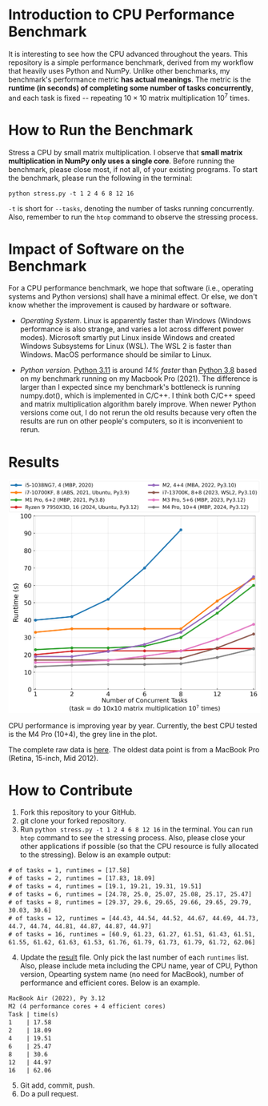 # Introduction to CPU Performance Benchmark
It is interesting to see how the CPU advanced throughout the years. This repository is a simple performance benchmark, derived from my workflow that heavily uses Python and NumPy. 
Unlike other benchmarks, my benchmark's performance metric **has actual meanings**. The metric is the **runtime (in seconds) of completing some number of tasks concurrently**, and each task is fixed -- repeating $10\times10$ matrix multiplication $10^7$ times.

# How to Run the Benchmark
Stress a CPU by small matrix multiplication. I observe that **small matrix multiplication in NumPy only uses a single core**. Before running the benchmark, please close most, if not all, of your existing programs. To start the benchmark, please run the following in the terminal:
```
python stress.py -t 1 2 4 6 8 12 16
```
`-t` is short for `--tasks`, denoting the number of tasks running concurrently. Also, remember to run the `htop` command to observe the stressing process.

# Impact of Software on the Benchmark
For a CPU performance benchmark, we hope that software (i.e., operating systems and Python versions) shall have a minimal effect. Or else, we don't know whether the improvement is caused by hardware or software.
- *Operating System*. Linux is apparently faster than Windows (Windows performance is also strange, and varies a lot across different power modes). 
Microsoft smartly put Linux inside Windows and created Windows Subsystems for Linux (WSL). 
The WSL 2 is faster than Windows. MacOS performance should be similar to Linux.

- *Python version*. [Python 3.11](https://github.com/caitaozhan/stress/blob/8a399b5a8d62d5beee7fbc3dcf75bed97d2c805b/results#L214) is around *14% faster* than [Python 3.8](https://github.com/caitaozhan/stress/blob/8a399b5a8d62d5beee7fbc3dcf75bed97d2c805b/results#L203) based on my benchmark running on my Macbook Pro (2021).
The difference is larger than I expected since my benchmark's bottleneck is running numpy.dot(), which is implemented in C/C++. I think both C/C++ speed and matrix multiplication algorithm barely improve. 
When newer Python versions come out, I do not rerun the old results because very often the results are run on other people's computers, so it is inconvenient to rerun. 

# Results

<p align="center">
  <picture>
   <img src="cpu_perf.png" width="700" class="center">
  </picture>
</p>

CPU performance is improving year by year. Currently, the best CPU tested is the M4 Pro (10+4), the grey line in the plot.

The complete raw data is [here](results). The oldest data point is from a MacBook Pro (Retina, 15-inch, Mid 2012).

# How to Contribute

1. Fork this repository to your GitHub.
2. git clone your forked repository.
3. Run `python stress.py -t 1 2 4 6 8 12 16` in the terminal. You can run `htop` command to see the stressing process. Also, please close your other applications if possible (so that the CPU resource is fully allocated to the stressing). Below is an example output:
```
# of tasks = 1, runtimes = [17.58]
# of tasks = 2, runtimes = [17.83, 18.09]
# of tasks = 4, runtimes = [19.1, 19.21, 19.31, 19.51]
# of tasks = 6, runtimes = [24.78, 25.0, 25.07, 25.08, 25.17, 25.47]
# of tasks = 8, runtimes = [29.37, 29.6, 29.65, 29.66, 29.65, 29.79, 30.03, 30.6]
# of tasks = 12, runtimes = [44.43, 44.54, 44.52, 44.67, 44.69, 44.73, 44.7, 44.74, 44.81, 44.87, 44.87, 44.97]
# of tasks = 16, runtimes = [60.9, 61.23, 61.27, 61.51, 61.43, 61.51, 61.55, 61.62, 61.63, 61.53, 61.76, 61.79, 61.73, 61.79, 61.72, 62.06]
```
4. Update the [result](results) file. Only pick the last number of each `runtimes` list. Also, please include meta including the CPU name, year of CPU, Python version, Opearting system name (no need for MacBook), number of performance and efficient cores. Below is an example.
```
MacBook Air (2022), Py 3.12
M2 (4 performance cores + 4 efficient cores)
Task | time(s)
1    | 17.58
2    | 18.09
4    | 19.51
6    | 25.47
8    | 30.6
12   | 44.97
16   | 62.06
```
5. Git add, commit, push.
6. Do a pull request.